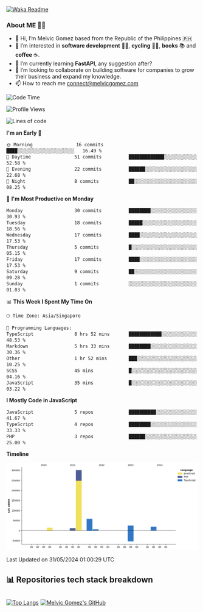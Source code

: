 [![Waka Readme](https://github.com/melvicgomez/melvicgomez/actions/workflows/main.yml/badge.svg)](https://github.com/melvicgomez/melvicgomez/actions/workflows/main.yml)

### **About ME 🚴🏻** 
- 👋 Hi, I’m Melvic Gomez based from the Republic of the Philippines 🇵🇭
- 👀 I’m interested in **software development** 👨‍💻, **cycling** 🚴‍♂️, **books** 📚 and **coffee** ☕. 
- 🌱 I’m currently learning **FastAPI**, any suggestion after?
- 💞️ I’m looking to collaborate on building software for companies to grow their business and expand my knowledge.
- 📫 How to reach me <connect@melvicgomez.com>
 
<!--START_SECTION:waka-->
![Code Time](http://img.shields.io/badge/Code%20Time-3%2C070%20hrs%2010%20mins-blue)

![Profile Views](http://img.shields.io/badge/Profile%20Views-3-blue)

![Lines of code](https://img.shields.io/badge/From%20Hello%20World%20I%27ve%20Written-433.1%20thousand%20lines%20of%20code-blue)

**I'm an Early 🐤** 

```text
🌞 Morning                16 commits          ████░░░░░░░░░░░░░░░░░░░░░   16.49 % 
🌆 Daytime                51 commits          █████████████░░░░░░░░░░░░   52.58 % 
🌃 Evening                22 commits          ██████░░░░░░░░░░░░░░░░░░░   22.68 % 
🌙 Night                  8 commits           ██░░░░░░░░░░░░░░░░░░░░░░░   08.25 % 
```
📅 **I'm Most Productive on Monday** 

```text
Monday                   30 commits          ████████░░░░░░░░░░░░░░░░░   30.93 % 
Tuesday                  18 commits          █████░░░░░░░░░░░░░░░░░░░░   18.56 % 
Wednesday                17 commits          ████░░░░░░░░░░░░░░░░░░░░░   17.53 % 
Thursday                 5 commits           █░░░░░░░░░░░░░░░░░░░░░░░░   05.15 % 
Friday                   17 commits          ████░░░░░░░░░░░░░░░░░░░░░   17.53 % 
Saturday                 9 commits           ██░░░░░░░░░░░░░░░░░░░░░░░   09.28 % 
Sunday                   1 commits           ░░░░░░░░░░░░░░░░░░░░░░░░░   01.03 % 
```


📊 **This Week I Spent My Time On** 

```text
🕑︎ Time Zone: Asia/Singapore

💬 Programming Languages: 
TypeScript               8 hrs 52 mins       ████████████░░░░░░░░░░░░░   48.53 % 
Markdown                 5 hrs 33 mins       ████████░░░░░░░░░░░░░░░░░   30.36 % 
Other                    1 hr 52 mins        ███░░░░░░░░░░░░░░░░░░░░░░   10.25 % 
SCSS                     45 mins             █░░░░░░░░░░░░░░░░░░░░░░░░   04.16 % 
JavaScript               35 mins             █░░░░░░░░░░░░░░░░░░░░░░░░   03.22 % 
```

**I Mostly Code in JavaScript** 

```text
JavaScript               5 repos             ██████████░░░░░░░░░░░░░░░   41.67 % 
TypeScript               4 repos             ████████░░░░░░░░░░░░░░░░░   33.33 % 
PHP                      3 repos             ██████░░░░░░░░░░░░░░░░░░░   25.00 % 
```



**Timeline**

![Lines of Code chart](https://raw.githubusercontent.com/melvicgomez/melvicgomez/master/assets/bar_graph.png)


 Last Updated on 31/05/2024 01:00:29 UTC
<!--END_SECTION:waka-->


## 📊 Repositories tech stack breakdown
<div style="display:inline-flex;">

<div style="margin-right:5px;">

[![Top Langs](https://github-readme-stats.vercel.app/api/top-langs/?username=melvicgomez&count_private=true&show_icons=true&bg_color=202124&title_color=D12A1E&icon_color=FAD127&text_color=ffffff)](https://melvicgomez.com)
</div>

[![Melvic Gomez's GitHub](https://github-readme-stats.vercel.app/api?username=melvicgomez&count_private=true&show_icons=true&bg_color=202124&title_color=D12A1E&icon_color=FAD127&text_color=ffffff)](https://github.com/melvicgomez)
<div>
